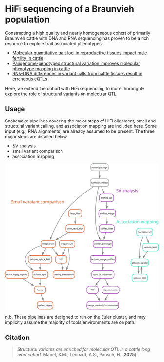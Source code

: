# HiFi sequencing of a Braunvieh population

Constructing a high quality and nearly homogeneous cohort of primarily Braunvieh cattle with DNA and RNA sequencing has proven to be a rich resource to explore trait associated phenotypes.

 - [Molecular quantitative trait loci in reproductive tissues impact male fertility in cattle](https://www.nature.com/articles/s41467-024-44935-7)
 - [Pangenome-genotyped structural variation improves molecular phenotype mapping in cattle](https://genome.cshlp.org/content/34/2/300.short)
 - [RNA-DNA differences in variant calls from cattle tissues result in erroneous eQTLs](https://link.springer.com/article/10.1186/s12864-024-10645-z)

Here, we extend the cohort with HiFi sequencing, to more thoroughly explore the role of structural variants on molecular QTL.

## Usage

Snakemake pipelines covering the major steps of HiFi alignment, small and structural variant calling, and association mapping are included here.
Some input (e.g., RNA alignments) are already assumed to be present.
The three major steps are detailed below

 - SV analysis
 - small variant comparison
 - association mapping

![rulegraph](rulegraph.svg)

n.b. These pipelines are designed to run on the Euler cluster, and may implicitly assume the majority of tools/environments are on path.

## Citation

> *Structural variants are enriched for molecular QTL in a cattle long read cohort*. Mapel, X.M., Leonard, A.S., Pausch, H. (**2025**).

